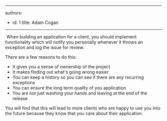 

---
authors:
  - id: 1
    title: Adam Cogan
---




<span class='intro'> <p>​
                    When building an application for a client, you should implement functionality which
                    will notify you personally whenever it throws an exception and log the issue for
                    review.
                </p> </span>

<p>
                    There are a few reasons to do this&#58;
                </p>
                <ul>
                    <li>It gives you a sense of ownership of the project</li>
                    <li>It makes finding out what's going wrong easier</li>
                    <li>You can keep a history so you can see if there are any recurring exceptions</li>
                    <li>You can ensure the long term quality of you application</li>
                    <li>You are not just washing your hands and leaving at the end of the release</li>
                </ul>
                <p>
                    You will find that this will lead to more clients who are happy to use you into
                    the future because they know that you care about their application.
                </p>


